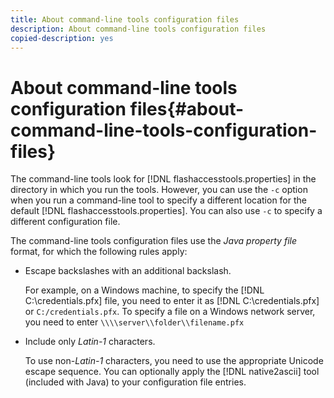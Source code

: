 ```yaml
---
title: About command-line tools configuration files
description: About command-line tools configuration files
copied-description: yes
---
```


# About command-line tools configuration files{#about-command-line-tools-configuration-files}

The command-line tools look for [!DNL flashaccesstools.properties] in the directory in which you run the tools. However, you can use the `-c` option when you run a command-line tool to specify a different location for the default [!DNL flashaccesstools.properties]. You can also use `-c` to specify a different configuration file.

The command-line tools configuration files use the *Java property file* format, for which the following rules apply:

* Escape backslashes with an additional backslash.

  For example, on a Windows machine, to specify the [!DNL C:\credentials.pfx] file, you need to enter it as [!DNL C:\\credentials.pfx] or `C:/credentials.pfx`. To specify a file on a Windows network server, you need to enter `\\\\server\\folder\\filename.pfx` 
* Include only *Latin-1* characters.

  To use non-*Latin-1* characters, you need to use the appropriate Unicode escape sequence. You can optionally apply the [!DNL native2ascii] tool (included with Java) to your configuration file entries.
